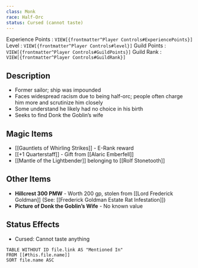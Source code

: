 ```yaml
---
class: Monk
race: Half-Orc
status: Cursed (cannot taste)
---
```

Experience Points : `VIEW[{frontmatter^Player Controls#ExperiencePoints}]`
Level : `VIEW[{frontmatter^Player Controls#level}]`
Guild Points : `VIEW[{frontmatter^Player Controls#GuildPoints}]`
Guild Rank : `VIEW[{frontmatter^Player Controls#GuildRank}]`
## Description
- Former sailor; ship was impounded
- Faces widespread racism due to being half-orc; people often charge him more and scrutinize him closely
- Some understand he likely had no choice in his birth
- Seeks to find Donk the Goblin’s wife

## Magic Items
- [[Gauntlets of Whirling Strikes]] - E-Rank reward
- [[+1 Quarterstaff]] - Gift from [[Alaric Emberfell]]
- [[Mantle of the Lightbender]] belonging to [[Rolf Stonetooth]] 

## Other Items
- **Hillcrest 300 PMW** - Worth 200 gp, stolen from [[Lord Frederick Goldman]] (See: [[Frederick Goldman Estate Rat Infestation]])
- **Picture of Donk the Goblin’s Wife** - No known value

## Status Effects
- Cursed: Cannot taste anything

```dataview
TABLE WITHOUT ID file.link AS "Mentioned In"
FROM [[#this.file.name]]
SORT file.name ASC
```
